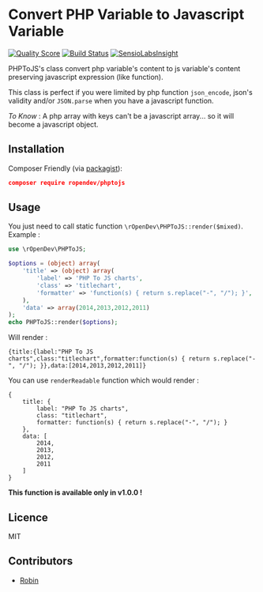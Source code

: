 # Convert PHP Variable to Javascript Variable

[![Quality Score](https://img.shields.io/scrutinizer/g/RobinDev/PHPToJS.svg?style=flat-square)](https://scrutinizer-ci.com/g/RobinDev/PHPToJS)
[![Build Status](https://travis-ci.org/RobinDev/PHPToJS.svg)](https://travis-ci.org/RobinDev/PHPToJS)
[![SensioLabsInsight](https://insight.sensiolabs.com/projects/2f4eb5f2-2c49-4dce-90f5-4d19a8d7c83b/mini.png)](https://insight.sensiolabs.com/projects/2f4eb5f2-2c49-4dce-90f5-4d19a8d7c83b)

PHPToJS's class convert php variable's content to js variable's content preserving javascript expression (like function).

This class is perfect if you were limited by php function `json_encode`, json's validity and/or `JSON.parse` when you have a javascript function.

*To Know* : A php array with keys can't be a javascript array... so it will become a javascript object.

## Installation

Composer Friendly (via [packagist](https://packagist.org/packages/ropendev/phptojs)):
```json
composer require ropendev/phptojs
```

## Usage

You just need to call static function `\rOpenDev\PHPToJS::render($mixed)`. Example :
```php
use \rOpenDev\PHPToJS;

$options = (object) array(
    'title' => (object) array(
        'label' => 'PHP To JS charts',
        'class' => 'titlechart',
        'formatter' => 'function(s) { return s.replace("-", "/"); }',
    ),
    'data' => array(2014,2013,2012,2011)
);
echo PHPToJS::render($options);
```
Will render :
```
{title:{label:"PHP To JS charts",class:"titlechart",formatter:function(s) { return s.replace("-", "/"); }},data:[2014,2013,2012,2011]}
```

You can use `renderReadable` function which would render :
```
{
	title: {
		label: "PHP To JS charts",
		class: "titlechart",
		formatter: function(s) { return s.replace("-", "/"); }
	},
	data: [
		2014,
		2013,
		2012,
		2011
	]
}
```
**This function is available only in v1.0.0 !**

## Licence
MIT

## Contributors
* [Robin](http://www.robin-d.fr/)
